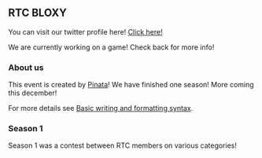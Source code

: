 ## RTC BLOXY

You can visit our twitter profile here! [Click here!](https://twitter.com/RTCBloxy) 

We are currently working on a game! Check back for more info!

### About us

This event is created by [Pinata](https://twitter.com/pinatawastaken)! We have finished one season! More coming this december!

For more details see [Basic writing and formatting syntax](https://docs.github.com/en/github/writing-on-github/getting-started-with-writing-and-formatting-on-github/basic-writing-and-formatting-syntax).

### Season 1

Season 1 was a contest between RTC members on various categories!

